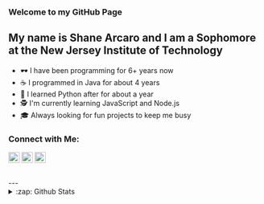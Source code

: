 ### Welcome to my GitHub Page

## My name is Shane Arcaro and I am a Sophomore at the New Jersey Institute of Technology
- 🕶 I have been programming for 6+ years now
- ☕ I programmed in Java for about 4 years
- 🐍 I learned Python after for about a year
- 🕵 I'm currently learning JavaScript and Node.js
- 🎓 Always looking for fun projects to keep me busy

### Connect with Me:

[<img align="center" alt="codeSTACKr | Twitter" width="22px" src="https://cdn.jsdelivr.net/npm/simple-icons@v3/icons/twitter.svg" />][twitter]
[<img align="center" alt="codeSTACKr | LinkedIn" width="22px" src="https://cdn.jsdelivr.net/npm/simple-icons@v3/icons/linkedin.svg" />][linkedin]
[<img align="center" alt="codeSTACKr | Instagram" width="22px" src="https://cdn.jsdelivr.net/npm/simple-icons@v3/icons/instagram.svg" />][instagram]

<br />
---
<details>
  <summary>:zap: Github Stats</summary>

  [![Anurag's github stats](https://github-readme-stats.vercel.app/api?username=shanemichaelarcaro&show_icons=true&hide_border=true&theme=radical)](https://github.com/anuraghazra/github-readme-stats)

</details>

[twitter]: https://twitter.com/shanearcaro
[instagram]: https://www.instagram.com/shanearcaro
[linkedin]: https://www.linkedin.com/in/shane-arcaro-339a5a44/

